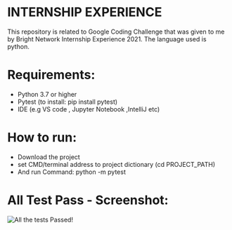 # INTERNSHIP EXPERIENCE
This repository is related to Google Coding Challenge that was given to me by  Bright Network Internship Experience 2021. The language used is python.

# Requirements:
- Python 3.7 or higher
- Pytest (to install: pip install pytest)
- IDE (e.g VS code , Jupyter Notebook ,IntelliJ etc)

# How to run:
- Download the project
- set CMD/terminal address to project dictionary (cd PROJECT_PATH)
- And run Command: python -m pytest

# All Test Pass - Screenshot:
![All the tests Passed!](Screenshots/gcc.png)
